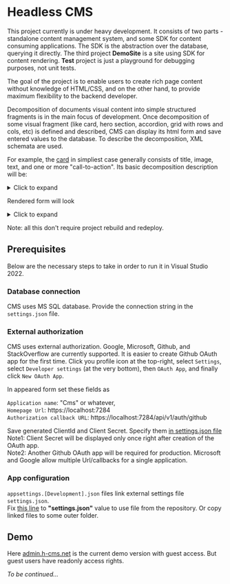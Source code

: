 # Headless CMS

This project currently is under heavy development. It consists of two parts - standalone content management system, and some SDK for content consuming applications. The SDK is the abstraction over the database, querying it directly. The third project **DemoSite** is a site using SDK for content rendering. **Test** project is just a playground for debugging purposes, not unit tests.

The goal of the project is to enable users to create rich page content without knowledge of HTML/CSS, and on the other hand, to provide maximum flexibility to the backend developer.

Decomposition of documents visual content into simple structured fragments is in the main focus of development. Once decomposition of some visual fragment (like card, hero section, accordion, grid with rows and cols, etc) is defined and described, CMS can display its html form and save entered values to the database. To describe the decomposition, XML schemata are used.

For example, the [card](https://getbootstrap.com/docs/5.3/components/card/) in simpliest case generally consists of title, image, text, and one or more "call-to-action". Its basic decomposition description will be:

<details>
  <summary>Click to expand</summary>

```
<?xml version="1.0" encoding="utf-8"?>

<xs:schema
	targetNamespace="http://h-cms.net/cms/new-schema.xsd"
	elementFormDefault="qualified"
	xmlns="http://h-cms.net/cms/new-schema.xsd"
	xmlns:xs="http://www.w3.org/2001/XMLSchema"
	xmlns:xsc="http://aleprojects.com/custom">

	<xs:complexType name="simple-card">
		<xs:annotation>
			<xs:documentation xml:lang="en">Simple Card</xs:documentation>
			<xs:documentation xml:lang="fr">Carte simple</xs:documentation>
		</xs:annotation>
		<xs:sequence>
			<xs:element name="title" type="xs:string">
				<xs:annotation>
					<xs:documentation xml:lang="en">Title</xs:documentation>
					<xs:documentation xml:lang="fr">Titre</xs:documentation>
				</xs:annotation>
			</xs:element>
			<xs:element name="text" type="xs:string">
				<xs:annotation>
					<xs:documentation xml:lang="en">Text</xs:documentation>
					<xs:documentation xml:lang="fr">Texte</xs:documentation>
					<xs:appinfo>
						<xsc:properties textformat="html"></xsc:properties>
					</xs:appinfo>
				</xs:annotation>
			</xs:element>
			<xs:element name="layout">
				<xs:annotation>
					<xs:documentation xml:lang="en">Layout</xs:documentation>
					<xs:documentation xml:lang="fr">Disposition</xs:documentation>
				</xs:annotation>
				<xs:simpleType>
					<xs:restriction base="xs:token">
						<xs:enumeration value="start"/>
						<xs:enumeration value="end"/>
						<xs:enumeration value="over"/>
					</xs:restriction>
				</xs:simpleType>
			</xs:element>
			<xs:element name="image" type="xs:anyURI">
				<xs:annotation>
					<xs:documentation xml:lang="en">Link</xs:documentation>
					<xs:documentation xml:lang="fr">Lien</xs:documentation>
				</xs:annotation>
			</xs:element>
			<xs:element name="link" type="xs:anyURI" maxOccurs="3">
				<xs:annotation>
					<xs:documentation xml:lang="en">Image</xs:documentation>
					<xs:documentation xml:lang="fr">Image</xs:documentation>
				</xs:annotation>
			</xs:element>
		</xs:sequence>
	</xs:complexType>

    <xs:element name="simple-card" type="simple-card"/>
</xs:schema>
```

`<xs:documentation>` values are used as form field labels for different UI languages.

</details>

Rendered form will look

<details>
  <summary>Click to expand</summary>

  ![form](https://h-cms.net/simple-card-form.png)

</details>

Note: all this don't require project rebuild and redeploy.

## Prerequisites

Below are the necessary steps to take in order to run it in Visual Studio 2022.

### Database connection

CMS uses MS SQL database. Provide the connection string in the `settings.json` file. 

### External authorization

CMS uses external authorization. Google, Microsoft, Github, and StackOverflow are currently supported. It is easier to create Github OAuth app for the first time. Click you profile icon at the top-right, select `Settings`, select `Developer settings` (at the very bottom), then `OAuth App`, and finally click `New OAuth App`.

In appeared form set these fields as

`Application name`: "Cms" or whatever,  
`Homepage Url`: https://localhost:7284  
`Authorization callback URL`: https://localhost:7284/api/v1/auth/github

Save generated ClientId and Client Secret. Specify them [in settings.json file](https://github.com/LeoAlexandrov/Cms/blob/master/AleProjects.Cms/settings.json#L35)  
Note1: Client Secret will be displayed only once right after creation of the OAuth app.  
Note2: Another Github OAuth app will be required for production. Microsoft and Google allow multiple Url/callbacks for a single application.

### App configuration

`appsettings.[Development].json` files link external settings file `settings.json`.  
Fix [this line](https://github.com/LeoAlexandrov/Cms/blob/master/AleProjects.Cms/appsettings.Development.json#L10) to **"settings.json"** value to use file from the repository. Or copy linked files to some outer folder.

## Demo

Here [admin.h-cms.net](https://admin.h-cms.net) is the current demo version with guest access. But guest users have readonly access rights.

_To be continued..._